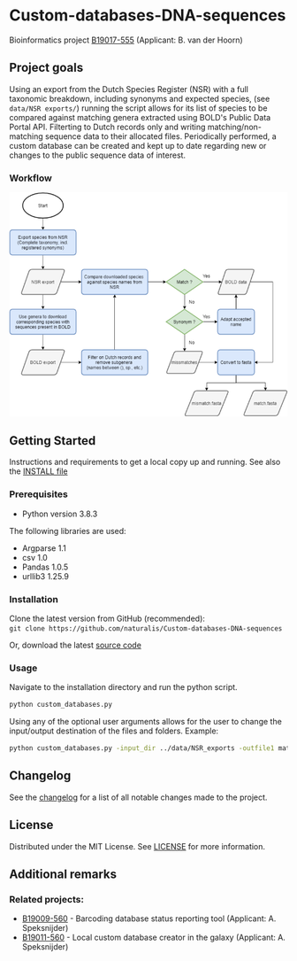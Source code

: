 # Custom-databases-DNA-sequences
Bioinformatics project [B19017-555](https://docs.google.com/spreadsheets/d/1AiUIVsS8jiUE9vmRnP7cdBWNx_Q59V0t9vxko5U51es/edit#gid=420939240)
 (Applicant: B. van der Hoorn)



<!-- ABOUT THE PROJECT -->
## Project goals

Using an export from the Dutch Species Register (NSR)  with a full taxonomic breakdown, including synonyms and expected species, (see `data/NSR exports/`) running the script allows for its list of species to be compared against matching genera extracted using BOLD's Public Data Portal API. Filterting to Dutch records only and writing matching/non-matching sequence data to their allocated files. Periodically performed, a custom database can be created and kept up to date regarding new or changes to the public sequence data of interest.

### Workflow
![Workflow](https://github.com/naturalis/Custom-databases-DNA-sequences/blob/master/script/Flowchart.png?raw=true)



<!-- GETTING STARTED -->
## Getting Started

Instructions and requirements to get a local copy up and running. See also the [INSTALL file](INSTALL.md)

### Prerequisites

* Python version 3.8.3

The following libraries are used:

  * Argparse 1.1
  * csv 1.0
  * Pandas 1.0.5
  * urllib3 1.25.9

### Installation

Clone the latest version from GitHub (recommended):  
`git clone https://github.com/naturalis/Custom-databases-DNA-sequences`  

Or, download the latest [source code](script/custom_databases.py)

### Usage

Navigate to the installation directory and run the python script.

```sh
python custom_databases.py
```

Using any of the optional user arguments allows for the user to change the input/output destination of the files and folders. Example:

```sh
python custom_databases.py -input_dir ../data/NSR_exports -outfile1 match.fasta -outfile2 mismatch.fasta -output_dir1 ../data/BOLD_exports -output_dir2 ../data/FASTA_files
```



<!-- CHANGELOG -->
## Changelog

See the [changelog](CHANGES.md) for a list of all notable changes made to the project.



<!-- LICENSE -->
## License

Distributed under the MIT License. See [LICENSE](LICENSE) for more information.



<!-- Additional remarks -->
## Additional remarks
### Related projects:
- [B19009-560](https://docs.google.com/spreadsheets/d/1ZPdazHaaNi29q7tpruxqp_EYCcA-hNZnx6c2bqjQaq8/edit#gid=420939240) - Barcoding database status reporting tool (Applicant: A. Speksnijder)
- [B19011-560](https://docs.google.com/spreadsheets/d/16KGTSKY5OtizeFCqsoc0rCyX7rQfVMGZabcmB-D2rkA/edit#gid=420939240) - Local custom database creator in the galaxy (Applicant: A. Speksnijder)

